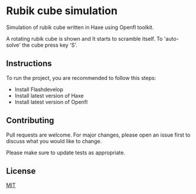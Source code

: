 # Rubik cube simulation

Simulation of rubik cube written in Haxe using Openfl toolkit.

A rotating rubik cube is shown and It starts to scramble itself. To 'auto-solve' the cube press key 'S'.

## Instructions

To run the project, you are recommended to follow this steps:
* Install Flashdevelop
* Install latest version of Haxe
* Install latest version of Openfl

## Contributing
Pull requests are welcome. For major changes, please open an issue first to discuss what you would like to change.

Please make sure to update tests as appropriate.

## License
[MIT](https://choosealicense.com/licenses/mit/)
